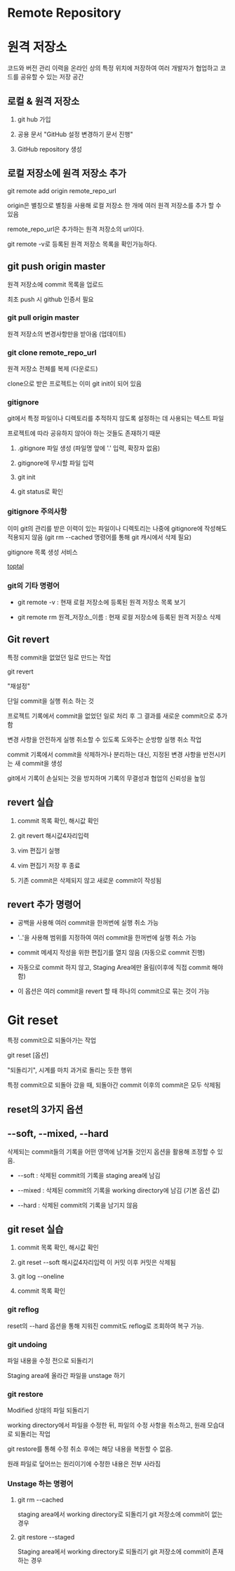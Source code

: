 # Remote Repository

# 원격 저장소

코드와 버전 관리 이력을 온라인 상의 특정 위치에 저장하여 여러 개발자가 협업하고 코드를 공유할 수 있는 저장 공간



## 로컬 & 원격 저장소

1. git hub 가입

2. 공용 문서 "GitHub 설정 변경하기 문서 진행"

3. GitHub repository 생성

## 로컬 저장소에 원격 저장소 추가

git remote add origin remote_repo_url

origin은 별칭으로 별칭을 사용해 로컬 저장소 한 개에 여러 원격 저장소를 추가 할 수 있음

remote_repo_url은 추가하는 원격 저장소의 url이다.



git remote -v로 등록된 원격 저장소 목록을 확인가능하다.



## git push origin master

원격 저장소에 commit 목록을 업로드

최초 push 시 github 인증서 필요



### git pull origin master

원격 저장소의 변경사항만을 받아옴 (업데이트)

### git clone remote_repo_url

원격 저장소 전체를 복제 (다운로드)

clone으로 받은 프로젝트는 이미 git init이 되어 있음

### gitignore

git에서 특정 파일이나 디렉토리를 추적하지 않도록 설정하는 데 사용되는 텍스트 파일

프로젝트에 따라 공유하지 않아야 하는 것들도 존재하기 때문

1. .gitignore 파일 생성 (파일명 앞에 '.' 입력, 확장자 없음)

2. gitignore에 무시할 파일 입력

3. git init

4. git status로 확인

### gitignore 주의사항

이미 git의 관리를 받은 이력이 있는 파일이나 디렉토리는 나중에 gitignore에 작성해도 적용되지 않음 (git rm --cached 명령어를 통해 git 캐시에서 삭제 필요)

gitignore 목록 생성 서비스

[toptal](https://www.toptal.com/developers/gitignore/)



### git의 기타 명령어

- git remote -v : 현재 로컬 저장소에 등록된 원격 저장소 목록 보기

- git remote rm 원격_저장소_이름 : 현재 로컬 저장소에 등록된 원격 저장소 삭제



## Git revert

특정 commit을 없었던 일로 만드는 작업

git revert <commit id>

"재설정"

단일 commit을 실행 취소 하는 것

프로젝트 기록에서 commit을 없었던 일로 처리 후 그 결과를 새로운 commit으로 추가함

변경 사항을 안전하게 실행 취소할 수 있도록 도와주는 순방향 실행 취소 작업

commit 기록에서 commit을 삭제하거나 분리하는 대신, 지정된 변경 사항을 반전시키는 새 commit을 생성

git에서 기록이 손실되는 것을 방지하며 기록의 무결성과 협업의 신뢰성을 높임

## revert 실습

1. commit 목록 확인, 해시값 확인

2. git revert 해시값4자리입력

3. vim 편집기 실행

4. vim 편집기 저장 후 종료

5. 기존 commit은 삭제되지 않고 새로운 commit이 작성됨



## revert 추가 명령어

- 공백을 사용해 여러 commit을 한꺼번에 실행 취소 가능

- '..'을 사용해 범위를 지정하여 여러 commit을 한꺼번에 실행 취소 가능

- commit 메세지 작성을 위한 편집기를 열지 않음 (자동으로 commit 진행)

- 자동으로 commit 하지 않고, Staging Area에만 올림(이후에 직접 commit 해야함)

- 이 옵션은 여러 commit을 revert 할 때 하나의 commit으로 묶는 것이 가능



# Git reset

특정 commit으로 되돌아가는 작업

git reset [옵션] <commit id>

"되돌리기", 시계를 마치 과거로 돌리는 듯한 행위

특정 commit으로 되돌아 갔을 때, 되돌아간 commit 이후의 commit은 모두 삭제됨



## reset의 3가지 옵션

## --soft, --mixed, --hard

삭제되는 commit들의 기록을 어떤 영역에 남겨둘 것인지 옵션을 활용해 조정할 수 있음.

- --soft : 삭제된 commit의 기록을 staging area에 남김

- --mixed : 삭제된 commit의 기록을 working directory에 남김 (기본 옵션 값)

- --hard : 삭제된 commit의 기록을 남기지 않음



## git reset 실습

1.  commit 목록 확인, 해시값 확인

2. git reset --soft 해시값4자리입력 이 커밋 이후 커밋은 삭제됨

3. git log --oneline

4. commit 목록 확인

### git reflog

reset의 --hard 옵션을 통해 지워진 commit도 reflog로 조회하여 복구 가능.

### git undoing

파일 내용을 수정 전으로 되돌리기

Staging area에 올라간 파일을 unstage 하기

### git restore

Modified 상태의 파일 되돌리기 

working directory에서 파일을 수정한 뒤, 파일의 수정 사항을 취소하고, 원래 모습대로 되돌리는 작업

git restore를 통해 수정 취소 후에는 해당 내용을 복원할 수 없음.

원래 파일로 덮어쓰는 원리이기에 수정한 내용은 전부 사라짐

### Unstage 하는 명령어

1. git rm --cached 
   
   staging area에서 working directory로 되돌리기 git 저장소에 commit이 없는 경우
   
   

2. git restore --staged
   
   Staging area에서 working directory로 되돌리기 git 저장소에 commit이 존재하는 경우
   
   


